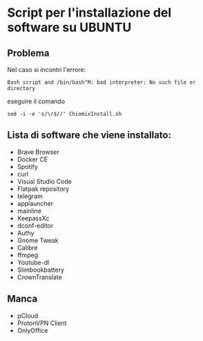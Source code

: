 # Script per l'installazione del software su UBUNTU

## Problema
Nel caso si incontri l'errore:

`Bash script and /bin/bash^M: bad interpreter: No such file or directory`

eseguire il comando

`sed -i -e 's/\r$//' ChiomixInstall.sh`

## Lista di software che viene installato:
- Brave Browser
- Docker CE
- Spotify
- curl
- Visual Studio Code
- Flatpak repository
- telegram
- applauncher
- mainline
- KeepassXc
- dconf-editor
- Authy
- Gnome Tweak
- Calibre
- ffmpeg
- Youtube-dl
- Slimbookbattery
- CrownTranslate

## Manca
- pCloud
- ProtonVPN Client
- OnlyOffice





